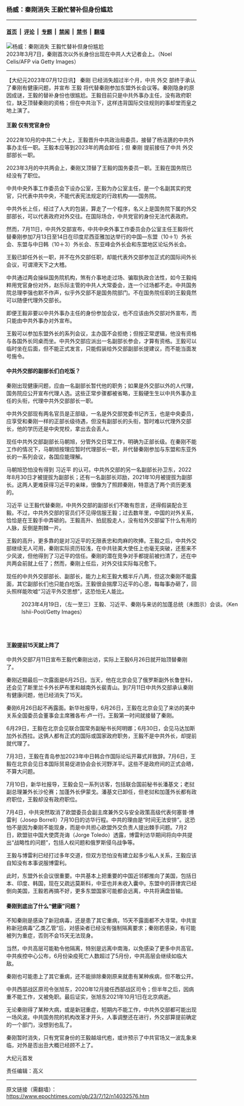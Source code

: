 ### 杨威：秦刚消失 王毅忙替补但身份尴尬

---

#### [首页](../../../..?n14032576) &nbsp;|&nbsp; [评论](../../../../../epoch-comment?n14032576) &nbsp;|&nbsp; [专题](../../../../../epoch-special?n14032576) &nbsp;|&nbsp; [禁闻](../../../../../epoch-news?n14032576) &nbsp;|&nbsp; [禁书](../../../../../books?n14032576) &nbsp;|&nbsp; [翻墙](https://github.com/gfw-breaker/nogfw/blob/master/README.md?n14032576)


<div><img alt="杨威：秦刚消失 王毅忙替补但身份尴尬" class="attachment-djy_600_400 size-djy_600_400 wp-post-image" src="https://i.epochtimes.com/assets/uploads/2023/07/id14032580-GettyImages-1247844902-600x400.jpg"/>
<div class="caption">
 2023年3月7日，秦刚首次以外长身份出现在中共人大记者会上。（Noel Celis/AFP via Getty Images）
</div></div><hr/><div class="post_content" id="artbody" itemprop="articleBody">
 <!-- article content begin -->
 <p>
  【大纪元2023年07月12日讯】
  <ok href="https://www.epochtimes.com/gb/tag/%E7%A7%A6%E5%88%9A.html">
   秦刚
  </ok>
  已经消失超过半个月，中共
  <ok href="https://www.epochtimes.com/gb/tag/%E5%A4%96%E4%BA%A4.html">
   外交
  </ok>
  部终于承认了秦刚有健康问题，并宣布
  <ok href="https://www.epochtimes.com/gb/tag/%E7%8E%8B%E6%AF%85.html">
   王毅
  </ok>
  将代替秦刚参加东盟外长会议等。秦刚隐身的原因成谜，王毅的替补身份也很尴尬。王毅目前只是中共外事办主任，没有政府职位，缺乏顶替秦刚的资格；但在中共治下，这样违背国际交往规则的事却堂而皇之地上演了。
 </p>
 <h4>
  <ok href="https://www.epochtimes.com/gb/tag/%E7%8E%8B%E6%AF%85.html">
   王毅
  </ok>
  仅有党官身份
 </h4>
 <p>
  2022年10月的中共二十大上，王毅晋升中共政治局委员，接替了杨洁篪的中共外事办主任一职。王毅本应等到2023年的两会卸任；但
  <ok href="https://www.epochtimes.com/gb/tag/%E7%A7%A6%E5%88%9A.html">
   秦刚
  </ok>
  提前接任了中共
  <ok href="https://www.epochtimes.com/gb/tag/%E5%A4%96%E4%BA%A4.html">
   外交
  </ok>
  部部长一职。
 </p>
 <p>
  <center>
  </center>
  <p>
   2023年3月的中共两会上，秦刚又顶替了王毅的国务委员一职。王毅在国务院已经没有了职位。
  </p>
  <p>
   中共中央外事工作委员会下设办公室，王毅为办公室主任，是一个名副其实的党官，只代表中共中央，不能代表宪法规定的行政机构——国务院。
  </p>
  <p>
   中共外长上任，经过了人大的包装，算走了一个程序，名义上是国务院下属的外交部部长，可以代表政府对外交往。在国际场合，中共党官的身份无法代表政府。
  </p>
  <p>
   然而，7月11日，中共外交部宣布，中共中央外事工作委员会办公室主任王毅将代替秦刚参加7月13日至14日在印度尼西亚雅加达举行的中国—东盟（10＋1）外长会、东盟与中日韩（10＋3）外长会、东亚峰会外长会和东盟地区论坛外长会。
  </p>
  <p>
   王毅已卸任外长一职，并不在外交部任职，却能代表外交部参加正式的国际间外长会议，可谓滑天下之大稽。
  </p>
  <p>
   中共通过两会操纵国务院机构，煞有介事地走过场、骗取执政合法性，如今王毅纯粹用党官身份对外，赵乐际主管的中共人大常委会，连一个过场都不走。中共国务院总理李强也默不作声，似乎外交部不是国务院部门。不在国务院任职的王毅竟然可以随便代理外交部长。
  </p>
  <p>
   即便王毅非要以中共外事办主任的身份参加会议，也不应该由外交部对外宣布，而只能由中共外事办对外宣布。
  </p>
  <p>
   王毅可以参加东盟外长的系列会议，主办国不会拒绝；但按正常逻辑，他没有资格与各国外长同桌而坐。中共外交部应派出一名副部长参会，才算有资格。王毅可以临时坐在后面，但不能正式发言，只能假装给外交部副部长提建议，而不能当面发号施令。
  </p>
  <h4>
   中共外交部的副部长们白吃饭？
  </h4>
  <p>
   秦刚出现健康问题，应由一名副部长暂代他的职务；如果是外交部以外的人代理，国务院应公开宣布代理人选。这些正常步骤都被省略，王毅硬生生以中共外事办主任的头衔，代理中共外交部部长一职。
  </p>
  <p>
   中共外交部现有两名官员是正部级，一名是外交部党委书记齐玉，也是中央委员，应享受和秦刚一样的正部长级待遇，但没有副部长的头衔，暂时难以代理外交部长，他的学历还是中央党校，拿出去会丢人。
  </p>
  <p>
   现任中共外交部副部长马朝旭，分管外交日常工作，明确为正部长级。在秦刚不能工作的情况下，马朝旭按理应暂时代理部长一职，并代替秦刚参加与东盟和东亚外长的一系列会议，各国应能理解。
  </p>
  <p>
   马朝旭恐怕没有得到
   <ok href="https://www.epochtimes.com/gb/tag/%E4%B9%A0%E8%BF%91%E5%B9%B3.html">
    习近平
   </ok>
   的认可。中共外交部的另一名副部长孙卫东，2022年8月30日才被提拔为副部长；还有一名副部长邓励，2021年10月被提拔为副部长。这两人更难获得习近平的亲睐，很像为了照顾秦刚，特意选了两个资历更浅的。
  </p>
  <p>
   <ok href="https://www.epochtimes.com/gb/tag/%E4%B9%A0%E8%BF%91%E5%B9%B3.html">
    习近平
   </ok>
   让王毅代替秦刚，中共外交部的副部长们不敢有怨言，还得假装配合王毅。不过，中共外交部的官员们不见得信服王毅；过去数年里，中国的对外关系，恰恰是在王毅手中弄砸的。王毅高升、拍屁股走人，没有给外交部留下什么有用的人脉，反倒是荆棘一片。
  </p>
  <p>
   王毅的高升，更多靠的是对习近平的无限表忠和肉麻的吹捧。王毅之后，中共外交部继续无人可用，秦刚实际资历较浅，在中共驻美大使任上也毫无突破，还惹来不少风波，但他得到了习近平的信任。秦刚的潜在竞争对手都提前被扫清了，还在中共两会前就上任了；然而，秦刚上任后，对外交往实际每况愈下。
  </p>
  <p>
   现任的中共外交部部长、副部长，能力上和王毅大概半斤八两，但这次秦刚不能露面，其它副部长们也只能白吃饭。王毅很会揣摩习近平的心思，每每事办砸了，回头照样能吹嘘“习近平外交思想”，这恐怕无人能比。
  </p>
  <figure aria-describedby="caption-attachment-14032581" class="wp-caption aligncenter" id="attachment_14032581" style="width: 600px">
   <ok href="https://i.epochtimes.com/assets/uploads/2023/07/id14032581-GettyImages-1251982425_light_cut.jpg" target="_blank">
    <img alt="" class="size-large wp-image-14032581" src="https://i.epochtimes.com/assets/uploads/2023/07/id14032581-GettyImages-1251982425_light_cut-600x396.jpg"/>
   </ok>
   <br/><figcaption class="wp-caption-text" id="caption-attachment-14032581">
    2023年4月19日，（左一至三）王毅、习近平、秦刚与来访的加蓬总统（未图示）会谈。（Ken Ishii-Pool/Getty Images）
   </figcaption><br/>
  </figure><br/>
  <h4>
   王毅提前15天就上阵了
  </h4>
  <p>
   中共外交部7月11日宣布王毅代秦刚出访，实际上王毅6月26日就开始顶替秦刚了。
  </p>
  <p>
   秦刚近期最后一次露面是6月25日。当天，他在北京会见了俄罗斯副外长鲁登科，还会见了斯里兰卡外长萨布里和越南外长裴青山。到7月11日中共外交部承认秦刚有健康问题，他已经消失了15天。
  </p>
  <p>
   秦刚6月26日起不再露面。新华社报导，6月26日，王毅在北京会见了来访的美中关系全国委员会董事会主席雅各布·卢一行。王毅第一时间就接替了秦刚。
  </p>
  <p>
   6月29日，王毅在北京会见联合国常务副秘书长阿明娜；6月30日，会见马达加斯加外长西拉。这俩人都有正式的国际或国家政府职务，王毅不是中共外长，却提前就代理了。
  </p>
  <p>
   7月3日，王毅在青岛参加2023年中日韩合作国际论坛开幕式并致辞。7月6日，王毅在北京会见日本国际贸易促进协会会长河野洋平。这些不是政府间的正式会晤，不算大问题。
  </p>
  <p>
   7月10日，新华社报导，王毅会见一系列访客，包括联合国前秘书长潘基文；老挝副总理兼外长沙伦赛；加蓬外长伊蒙戈。潘基文已卸任，但老挝和加蓬外长都有政府职位，王毅却没有政府职位。
  </p>
  <p>
   7月4日，中共突然取消了欧盟委员会副主席兼外交与安全政策高级代表何塞普·博雷利（Josep Borrell）7月10日的访华行程。中共的理由是“时间无法安排”。这恐怕不是因为秦刚不能现身，而是中共担心欧盟外交负责人提出棘手问题。7月2日，欧盟驻中国大使庹尧诲（Jorge Toledo）透露，博雷利访华期间将向中共提出“战略性的问题”，包括人权问题和俄罗斯侵乌战争等。
  </p>
  <p>
   王毅与博雷利已经打过多年交道，但双方恐怕没有建立起多少私人关系，王毅应该自知没有本事说服博雷利。
  </p>
  <p>
   此时，东盟外长会议很重要。中共基本上把重要的中国近邻都推向了美国，包括日本、印度、韩国，现在又疏远莫斯科，中亚也并未收入囊中。东盟中的菲律宾已经倒向美国，王毅若再搞不好，更多东盟国家可能都会远离，中共将满盘皆输。
  </p>
  <h4>
   秦刚到底出了什么“健康”问题？
  </h4>
  <p>
   不知秦刚是感染了新冠病毒，还是患了其它重病，15天不露面都不大寻常。中共宣称新冠病毒“乙类乙管”后，对感染者已经没有强制隔离要求；秦刚若感染，有可能被列为重症，否则不会15天无法现身。
  </p>
  <p>
   当然，中共高层可能勒令他隔离，特别是远离中南海，以免感染了更多中共高官。中共疾控中心公布，6月份染疫死亡人数超过了5月份，中共高层会继续如临大敌。
  </p>
  <p>
   秦刚也可能患上了其它重病，还不能排除秦刚原来就患有某种疾病，但不敢公开。
  </p>
  <p>
   中共西部战区原司令张旭东，2020年12月接任西部战区司令；但半年之后，因病重不能工作，又被免职。最后证实，张旭东2021年10月1日在北京病逝。
  </p>
  <p>
   无论秦刚得了某种大病，或是新冠重症，短期内不能工作，中共外交部都可能出现一场风波。中共国务院的机构改革才开头，人事调整还在进行，外交部算提前确定的一个部门，没想到也乱了。
  </p>
  <p>
   秦刚暂时消失，只有党官身份的王毅越俎代庖，或许预示了中共官场又一波乱象来临，对外是否出丑大概已经顾不上了。
  </p>
  <p>
   大纪元首发
  </p>
  <p>
   责任编辑：高义
  </p>
  <!-- article content end -->
  <div id="below_article_ad">
  </div>
 </p>
</div>


---

原文链接（需翻墙）：https://www.epochtimes.com/gb/23/7/12/n14032576.htm